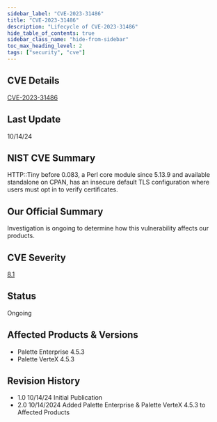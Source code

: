 ```yaml
---
sidebar_label: "CVE-2023-31486"
title: "CVE-2023-31486"
description: "Lifecycle of CVE-2023-31486"
hide_table_of_contents: true
sidebar_class_name: "hide-from-sidebar"
toc_max_heading_level: 2
tags: ["security", "cve"]
---
```


## CVE Details

[CVE-2023-31486](https://nvd.nist.gov/vuln/detail/CVE-2023-31486)

## Last Update

10/14/24

## NIST CVE Summary

HTTP::Tiny before 0.083, a Perl core module since 5.13.9 and available standalone on CPAN, has an insecure default TLS configuration where users must opt in to verify certificates.

## Our Official Summary

Investigation is ongoing to determine how this vulnerability affects our products.

## CVE Severity

[8.1](https://nvd.nist.gov/vuln/detail/CVE-2023-31486)

## Status

Ongoing

## Affected Products & Versions

- Palette Enterprise 4.5.3
- Palette VerteX 4.5.3

## Revision History

- 1.0 10/14/24 Initial Publication
- 2.0 10/14/2024 Added Palette Enterprise & Palette VerteX 4.5.3 to Affected Products